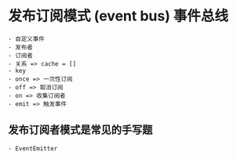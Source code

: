 # 发布订阅模式 (event bus) 事件总线

    - 自定义事件
    - 发布者
    - 订阅者 
    - 关系 => cache = []
    - key
    - once => 一次性订阅
    - off => 取消订阅
    - on => 收集订阅者
    - emit => 触发事件

## 发布订阅者模式是常见的手写题
  
    - EventEmitter
